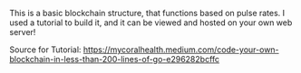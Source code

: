 This is a basic blockchain structure, that functions based on pulse rates. I used a tutorial to build it, and it can be viewed and hosted on your own web server!

Source for Tutorial: https://mycoralhealth.medium.com/code-your-own-blockchain-in-less-than-200-lines-of-go-e296282bcffc

